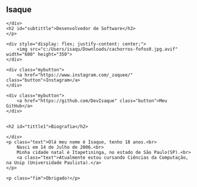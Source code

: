 <!DOCTYPE html>
<html>

<head>
    <link rel="stylesheet" href="style.css">
</head>


<body 
 <div>
    <h2 id="tittle">Isaque</h2>

    </div>
    <h2 id="subtittle">Desenvolvedor de Software</h2>
    </p>

    <div style="display: flex; justify-content: center;">
        <img src="c:/Users/isaqu/Downloads/cachorros-fofos0.jpg.avif" width="600" height="350">
    </div>

    <div class="mybutton">
        <a href="https://www.instagram.com/_zaquee/" class="button">Instagram</a>
    </div>
    
    <div class="mybutton">
        <a href="https://github.com/DevIsaque" class="button">Meu GitHub</a>
    </div>


    <h2 id="tittle1">Biografia</h2>

    </div>
    <p class="text">Olá meu nome é Isaque, tenho 18 anos.<br>
        Nasci em 14 de Julho de 2006.<br>
        Minha cidade natal é Itapetininga, no estado de São Paulo(SP).<br>
        <a class="text">Atualmente estou cursando Ciências da Computação, na Unip (Universidade Paulista).</a>
    </p>

    <p class="fim">Obrigado!</p>
</body>
</html>
